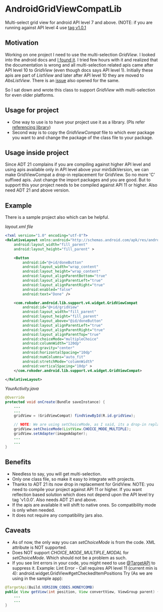 AndroidGridViewCompatLib
========================

Multi-select grid view for android API level 7 and above. (NOTE: if you are running against API level 4 use [tag v1.0.1](https://github.com/paramvir-b/AndroidGridViewCompatLib/tree/v1.0.1)

Motivation
----------

Working on one project I need to use the multi-selection *GridView*. I looked into the android docs and [I found it](http://developer.android.com/reference/android/widget/AbsListView.html#setChoiceMode(int)). I tried few hours with it and realized that the documentation is wrong and all multi-selection related apis came after API level 10 to *GridView* (even though docs says API level 1). Initially these apis are part of *ListView* and later after API level 10 they are moved to *AbsListView*. There is an [issue](http://code.google.com/p/android/issues/detail?id=16571) also opened for the same.

So I sat down and wrote this class to support *GridView* with multi-selection for even older platforms.

Usage for project
-----------------

* One way to use is to have your project use it as a library. (Pls refer [referencing library](http://developer.android.com/guide/developing/projects/projects-eclipse.html#ReferencingLibraryProject))
* Second way is to copy the *GridViewCompat* file to which ever package you want to and change the package of the class file to your package.

Usage inside project
--------------------

Since ADT 21 complains if you are compiling against higher API level and using apis available only in API level above your minSdkVersion, we can make GridViewCompat a drop-in replacement for GridView. So no more 'C' suffixed apis. Just change the import packages and you are good. But to support this your project needs to be compiled against API 11 or higher. Also need ADT 21 and above version.

Example
-------

There is a sample project also which can be helpful.

_layout.xml file_

```xml
<?xml version="1.0" encoding="utf-8"?>
<RelativeLayout xmlns:android="http://schemas.android.com/apk/res/android"
    android:layout_width="fill_parent"
    android:layout_height="fill_parent" >

    <Button
        android:id="@+id/doneButton"
        android:layout_width="wrap_content"
        android:layout_height="wrap_content"
        android:layout_alignParentBottom="true"
        android:layout_alignParentLeft="true"
        android:layout_alignParentRight="true"
        android:enabled="false"
        android:text="Done" />

    <com.rokoder.android.lib.support.v4.widget.GridViewCompat
        android:id="@+id/gridView"
        android:layout_width="fill_parent"
        android:layout_height="fill_parent"
        android:layout_above="@id/doneButton"
        android:layout_alignParentLeft="true"
        android:layout_alignParentRight="true"
        android:layout_alignParentTop="true"
        android:choiceMode="multipleChoice"
        android:columnWidth="120dp"
        android:gravity="center"
        android:horizontalSpacing="10dp"
        android:numColumns="auto_fit"
        android:stretchMode="columnWidth"
        android:verticalSpacing="10dp" >
    </com.rokoder.android.lib.support.v4.widget.GridViewCompat>

</RelativeLayout>
```

_YourActivity.java_
```java
@Override
protected void onCreate(Bundle saveInstance) {
    ...
    ...
    gridView = (GridViewCompat) findViewById(R.id.gridView);

    // NOTE: We are using setChoiceMode, as I said, its a drop-in replacement
    gridView.setChoiceMode(ListView.CHOICE_MODE_MULTIPLE);
    gridView.setAdapter(imageAdapter);
    ...
    ...
}
```

Benefits
--------

* Needless to say, you will get multi-selection.
* Only one class file, so make it easy to integrate with projects.
* Thanks to ADT 21 its now drop in replacement for GridView. NOTE: you need to compile your project against API 11 or higher. If you want reflection based solution which does not depend upon the API level try tag 'v1.0.0'. Also needs ADT 21 and above.
* If the apis are available it will shift to native ones. So compatibility mode is only when needed.
* It does not require any compatibility jars also.

Caveats
-------

* As of now, the only way you can *setChoiceMode* is from the code. XML attribute is NOT supported.
* Does NOT support *CHOICE_MODE_MULTIPLE_MODAL* for *setChoiceMode*. Which should not be a problem as such.
* If you see lint errors in your code, you might need to use [@TargetAPi](http://developer.android.com/reference/android/annotation/TargetApi.html) to suppress it.
  Example:
  Lint Error - Call requires API level 11 (current min is 4): android.widget.GridView#getCheckedItemPositions
  Try (As we are using in the sample app):

```java
@TargetApi(Build.VERSION_CODES.HONEYCOMB)
public View getView(int position, View convertView, ViewGroup parent) {
    ...
    ...
}
```
